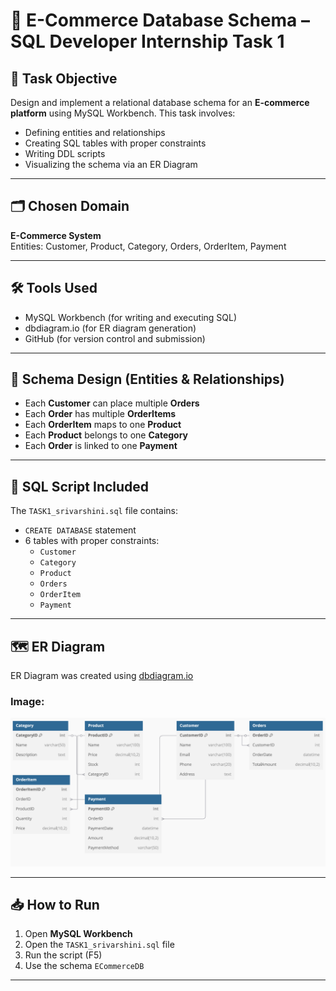 # 🛒 E-Commerce Database Schema – SQL Developer Internship Task 1

## 📌 Task Objective

Design and implement a relational database schema for an **E-commerce platform** using MySQL Workbench. This task involves:

- Defining entities and relationships
- Creating SQL tables with proper constraints
- Writing DDL scripts
- Visualizing the schema via an ER Diagram

---

## 🗂️ Chosen Domain

**E-Commerce System**  
Entities: Customer, Product, Category, Orders, OrderItem, Payment

---

## 🛠️ Tools Used

- MySQL Workbench (for writing and executing SQL)
- dbdiagram.io (for ER diagram generation)
- GitHub (for version control and submission)

---

## 🧱 Schema Design (Entities & Relationships)

- Each **Customer** can place multiple **Orders**
- Each **Order** has multiple **OrderItems**
- Each **OrderItem** maps to one **Product**
- Each **Product** belongs to one **Category**
- Each **Order** is linked to one **Payment**

---

## 🧾 SQL Script Included

The `TASK1_srivarshini.sql` file contains:
- `CREATE DATABASE` statement
- 6 tables with proper constraints:
  - `Customer`
  - `Category`
  - `Product`
  - `Orders`
  - `OrderItem`
  - `Payment`

---

## 🗺️ ER Diagram

ER Diagram was created using [dbdiagram.io](https://dbdiagram.io)

### Image:
![ER Diagram](./TASK1_ER_MODEL.png)



---

## 📥 How to Run

1. Open **MySQL Workbench**
2. Open the `TASK1_srivarshini.sql` file
3. Run the script (F5)
4. Use the schema `ECommerceDB`

---



